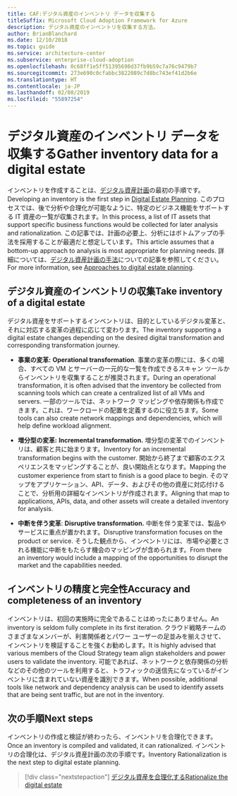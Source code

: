 ```yaml
---
title: CAF:デジタル資産のインベントリ データを収集する
titleSuffix: Microsoft Cloud Adoption Framework for Azure
description: デジタル資産のインベントリを収集する方法。
author: BrianBlanchard
ms.date: 12/10/2018
ms.topic: guide
ms.service: architecture-center
ms.subservice: enterprise-cloud-adoption
ms.openlocfilehash: 0c68ff1e5ff51395698d37fb9b59c7a76c9479b7
ms.sourcegitcommit: 273e690c0cfabbc3822089c7d8bc743ef41d2b6e
ms.translationtype: HT
ms.contentlocale: ja-JP
ms.lasthandoff: 02/08/2019
ms.locfileid: "55897254"
---
```

# <a name="gather-inventory-data-for-a-digital-estate"></a><span data-ttu-id="ae4a8-103">デジタル資産のインベントリ データを収集する</span><span class="sxs-lookup"><span data-stu-id="ae4a8-103">Gather inventory data for a digital estate</span></span>

<span data-ttu-id="ae4a8-104">インベントリを作成することは、[デジタル資産計画](overview.md)の最初の手順です。</span><span class="sxs-lookup"><span data-stu-id="ae4a8-104">Developing an inventory is the first step in [Digital Estate Planning](overview.md).</span></span> <span data-ttu-id="ae4a8-105">このプロセスでは、後で分析や合理化が可能なように、特定のビジネス機能をサポートする IT 資産の一覧が収集されます。</span><span class="sxs-lookup"><span data-stu-id="ae4a8-105">In this process, a list of IT assets that support specific business functions would be collected for later analysis and rationalization.</span></span> <span data-ttu-id="ae4a8-106">この記事では、計画の必要上、分析にはボトムアップの手法を採用することが最適だと想定しています。</span><span class="sxs-lookup"><span data-stu-id="ae4a8-106">This article assumes that a bottom-up approach to analysis is most appropriate for planning needs.</span></span> <span data-ttu-id="ae4a8-107">詳細については、[デジタル資産計画の手法](./approach.md)についての記事を参照してください。</span><span class="sxs-lookup"><span data-stu-id="ae4a8-107">For more information, see [Approaches to digital estate planning](./approach.md).</span></span>

## <a name="take-inventory-of-a-digital-estate"></a><span data-ttu-id="ae4a8-108">デジタル資産のインベントリの収集</span><span class="sxs-lookup"><span data-stu-id="ae4a8-108">Take inventory of a digital estate</span></span>

<span data-ttu-id="ae4a8-109">デジタル資産をサポートするインベントリは、目的としているデジタル変革と、それに対応する変革の過程に応じて変わります。</span><span class="sxs-lookup"><span data-stu-id="ae4a8-109">The inventory supporting a digital estate changes depending on the desired digital transformation and corresponding transformation journey.</span></span>

- <span data-ttu-id="ae4a8-110">**事業の変革:** </span><span class="sxs-lookup"><span data-stu-id="ae4a8-110">**Operational transformation**.</span></span> <span data-ttu-id="ae4a8-111">事業の変革の際には、多くの場合、すべての VM とサーバーの一元的な一覧を作成できるスキャン ツールからインベントリを収集することが推奨されます。</span><span class="sxs-lookup"><span data-stu-id="ae4a8-111">During an operational transformation, it is often advised that the inventory be collected from scanning tools which can create a centralized list of all VMs and servers.</span></span> <span data-ttu-id="ae4a8-112">一部のツールでは、ネットワーク マッピングや依存関係も作成できます。これは、ワークロードの配置を定義するのに役立ちます。</span><span class="sxs-lookup"><span data-stu-id="ae4a8-112">Some tools can also create network mappings and dependencies, which will help define workload alignment.</span></span>

- <span data-ttu-id="ae4a8-113">**増分型の変革:** </span><span class="sxs-lookup"><span data-stu-id="ae4a8-113">**Incremental transformation.**</span></span> <span data-ttu-id="ae4a8-114">増分型の変革でのインベントリは、顧客と共に始まります。</span><span class="sxs-lookup"><span data-stu-id="ae4a8-114">Inventory for an incremental transformation begins with the customer.</span></span> <span data-ttu-id="ae4a8-115">開始から終了まで顧客のエクスペリエンスをマッピングすることが、良い開始点となります。</span><span class="sxs-lookup"><span data-stu-id="ae4a8-115">Mapping the customer experience from start to finish is a good place to begin.</span></span> <span data-ttu-id="ae4a8-116">そのマップをアプリケーション、API、データ、およびその他の資産に対応付けることで、分析用の詳細なインベントリが作成されます。</span><span class="sxs-lookup"><span data-stu-id="ae4a8-116">Aligning that map to applications, APIs, data, and other assets will create a detailed inventory for analysis.</span></span>

- <span data-ttu-id="ae4a8-117">**中断を伴う変革**: </span><span class="sxs-lookup"><span data-stu-id="ae4a8-117">**Disruptive transformation.**</span></span> <span data-ttu-id="ae4a8-118">中断を伴う変革では、製品やサービスに重点が置かれます。</span><span class="sxs-lookup"><span data-stu-id="ae4a8-118">Disruptive transformation focuses on the product or service.</span></span> <span data-ttu-id="ae4a8-119">そうした観点から、インベントリには、市場や必要とされる機能に中断をもたらす機会のマッピングが含められます。</span><span class="sxs-lookup"><span data-stu-id="ae4a8-119">From there an inventory would include a mapping of the opportunities to disrupt the market and the capabilities needed.</span></span>

## <a name="accuracy-and-completeness-of-an-inventory"></a><span data-ttu-id="ae4a8-120">インベントリの精度と完全性</span><span class="sxs-lookup"><span data-stu-id="ae4a8-120">Accuracy and completeness of an inventory</span></span>

<span data-ttu-id="ae4a8-121">インベントリは、初回の実施時に完全であることはめったにありません。</span><span class="sxs-lookup"><span data-stu-id="ae4a8-121">An inventory is seldom fully complete in its first iteration.</span></span> <span data-ttu-id="ae4a8-122">クラウド戦略チームのさまざまなメンバーが、利害関係者とパワー ユーザーの足並みを揃えさせて、インベントリを検証することを強くお勧めします。</span><span class="sxs-lookup"><span data-stu-id="ae4a8-122">It is highly advised that various members of the Cloud Strategy team align stakeholders and power users to validate the inventory.</span></span> <span data-ttu-id="ae4a8-123">可能であれば、ネットワークと依存関係の分析などのその他のツールを利用すると、トラフィックの送信先になっているがインベントリに含まれていない資産を識別できます。</span><span class="sxs-lookup"><span data-stu-id="ae4a8-123">When possible, additional tools like network and dependency analysis can be used to identify assets that are being sent traffic, but are not in the inventory.</span></span>

## <a name="next-steps"></a><span data-ttu-id="ae4a8-124">次の手順</span><span class="sxs-lookup"><span data-stu-id="ae4a8-124">Next steps</span></span>

<span data-ttu-id="ae4a8-125">インベントリの作成と検証が終わったら、インベントリを合理化できます。</span><span class="sxs-lookup"><span data-stu-id="ae4a8-125">Once an inventory is compiled and validated, it can rationalized.</span></span> <span data-ttu-id="ae4a8-126">インベントリの合理化は、デジタル資産計画の次の手順です。</span><span class="sxs-lookup"><span data-stu-id="ae4a8-126">Inventory Rationalization is the next step to digital estate planning.</span></span>

> [!div class="nextstepaction"]
> [<span data-ttu-id="ae4a8-127">デジタル資産を合理化する</span><span class="sxs-lookup"><span data-stu-id="ae4a8-127">Rationalize the digital estate</span></span>](rationalize.md)